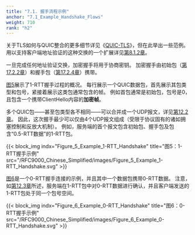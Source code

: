 ```yaml
---
title: "7.1. 握手流程示例"
anchor: "7.1_Example_Handshake_Flows"
weight: 710
rank: "h2"
---
```


关于TLS如何与QUIC整合的更多细节详见《[QUIC-TLS](/RFC9001_Chinese_Simplified)》，但在此举出一些范例。
用以支持客户端地址验证的这种交换的一个扩展详见[第8.1.2章](#8.1.2_Address_Validation_Using_Retry_Packets)。

一旦完成任何地址验证交换，加密握手将用于协商密钥。
加密握手由初始包（[第17.2.2章](#17.2.2_Initial_Packet)）和握手包（[第17.2.4章](#17.2.4_Handshake_Packet)）携带。

[图5](#Figure_5_Example_1-RTT_Handshake)展示了1-RTT握手过程的概况。
每行展示一个QUIC数据包，首先展示其包类型和包号，紧接着展示这类包通常包含的帧。
例如首包通常是初始包，包号是0，且包含一个携带ClientHello内容的**加密帧**。

多个QUIC包——甚至包类型各不相同——可以合并成一个UDP报文，详见[第12.2章](#12.2_Coalescing_Packets)。
因此，这次握手最少可以仅由4个UDP报文组成（受限于协议固有的诸如拥塞控制和反放大机制）。
例如，服务端的首个报文包含初始包、握手包及包含“0.5-RTT数据”的1-RTT包。

{{< block_img
indx="Figure_5_Example_1-RTT_Handshake"
title="图5：1-RTT握手示例"
src="/RFC9000_Chinese_Simplified/images/Figure_5_Example_1-RTT_Handshake.svg" >}}

[图6](#Figure_6_Example_0-RTT_Handshake)是一个0-RTT握手连接的示例，并且其中一个数据包携带0-RTT数据。
注意，如[第12.3章](#12.3_Packet_Numbers)所述，服务端在1-RTT包中对0-RTT数据进行确认，并且客户端发送的1-RTT包处于同一个包号空间。

{{< block_img
indx="Figure_6_Example_0-RTT_Handshake"
title="图6：0-RTT握手示例"
src="/RFC9000_Chinese_Simplified/images/Figure_6_Example_0-RTT_Handshake.svg" >}}

